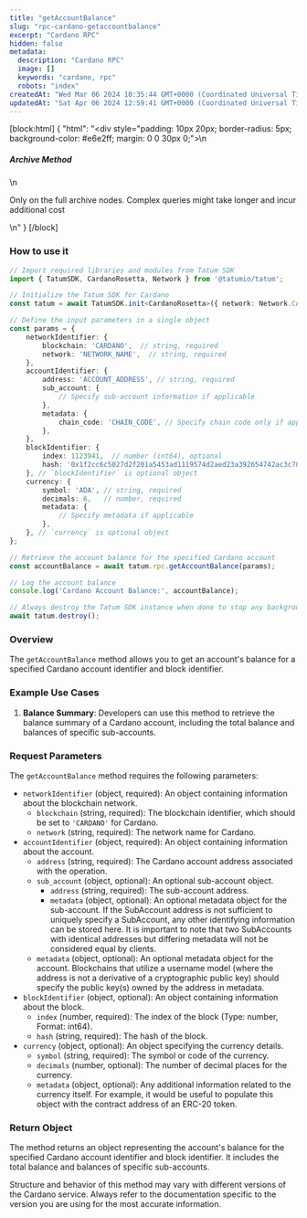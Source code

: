 ```yaml
---
title: "getAccountBalance"
slug: "rpc-cardano-getaccountbalance"
excerpt: "Cardano RPC"
hidden: false
metadata: 
  description: "Cardano RPC"
  image: []
  keywords: "cardano, rpc"
  robots: "index"
createdAt: "Wed Mar 06 2024 10:35:44 GMT+0000 (Coordinated Universal Time)"
updatedAt: "Sat Apr 06 2024 12:59:41 GMT+0000 (Coordinated Universal Time)"
---
```

[block:html]
{
  "html": "<div style=\"padding: 10px 20px; border-radius: 5px; background-color: #e6e2ff; margin: 0 0 30px 0;\">\n  <h5>Archive Method</h5>\n  <p>Only on the full archive nodes. Complex queries might take longer and incur additional cost</p>\n</div>"
}
[/block]


### How to use it

```typescript
// Import required libraries and modules from Tatum SDK
import { TatumSDK, CardanoRosetta, Network } from '@tatumio/tatum';

// Initialize the Tatum SDK for Cardano
const tatum = await TatumSDK.init<CardanoRosetta>({ network: Network.CARDANO_ROSETTA });

// Define the input parameters in a single object
const params = {
    networkIdentifier: {
        blockchain: 'CARDANO',  // string, required
        network: 'NETWORK_NAME',  // string, required
    },
    accountIdentifier: {
        address: 'ACCOUNT_ADDRESS', // string, required
        sub_account: {
            // Specify sub-account information if applicable
        },
        metadata: {
            chain_code: 'CHAIN_CODE', // Specify chain code only if applicable
        },
    },
    blockIdentifier: {
        index: 1123941,  // number (int64), optional
        hash: '0x1f2cc6c5027d2f201a5453ad1119574d2aed23a392654742ac3c78783c071f85',  // string, optional
    }, // `blockIdentifier` is optional object
    currency: {
        symbol: 'ADA', // string, required
        decimals: 6,   // number, required
        metadata: {
            // Specify metadata if applicable
        },
    }, // `currency` is optional object
};

// Retrieve the account balance for the specified Cardano account
const accountBalance = await tatum.rpc.getAccountBalance(params);

// Log the account balance
console.log('Cardano Account Balance:', accountBalance);

// Always destroy the Tatum SDK instance when done to stop any background processes
await tatum.destroy();
```

### Overview

The `getAccountBalance` method allows you to get an account's balance for a specified Cardano account identifier and block identifier.

### Example Use Cases

1. **Balance Summary**: Developers can use this method to retrieve the balance summary of a Cardano account, including the total balance and balances of specific sub-accounts.

### Request Parameters

The `getAccountBalance` method requires the following parameters:

- `networkIdentifier` (object, required): An object containing information about the blockchain network.
  - `blockchain` (string, required): The blockchain identifier, which should be set to `'CARDANO'` for Cardano.
  - `network` (string, required): The network name for Cardano.
- `accountIdentifier` (object, required): An object containing information about the account.
  - `address` (string, required): The Cardano account address associated with the operation.
  - `sub_account` (object, optional): An optional sub-account object.
    - `address` (string, required): The sub-account address.
    - `metadata` (object, optional): An optional metadata object for the sub-account. If the SubAccount address is not sufficient to uniquely specify a SubAccount, any other identifying information can be stored here. It is important to note that two SubAccounts with identical addresses but differing metadata will not be considered equal by clients.
  - `metadata` (object, optional): An optional metadata object for the account. Blockchains that utilize a username model (where the address is not a derivative of a cryptographic public key) should specify the public key(s) owned by the address in metadata.
- `blockIdentifier` (object, optional): An object containing information about the block.
  - `index` (number, required): The index of the block (Type: number, Format: int64).
  - `hash` (string, required): The hash of the block.
- `currency` (object, optional): An object specifying the currency details.
  - `symbol` (string, required): The symbol or code of the currency.
  - `decimals` (number, optional): The number of decimal places for the currency.
  - `metadata` (object, optional): Any additional information related to the currency itself. For example, it would be useful to populate this object with the contract address of an ERC-20 token.

### Return Object

The method returns an object representing the account's balance for the specified Cardano account identifier and block identifier. It includes the total balance and balances of specific sub-accounts.

Structure and behavior of this method may vary with different versions of the Cardano service. Always refer to the documentation specific to the version you are using for the most accurate information.
